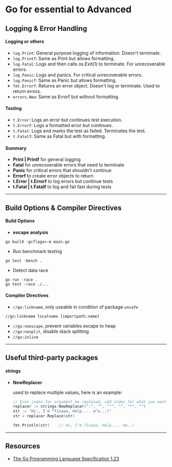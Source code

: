 # Go for essential to Advanced

## Logging & Error Handling

#### Logging or others

- `log.Print`: General purpose logging of information. Doesn't terminate.
- `log.Printf`: Same as Print but allows formatting.
- `log.Fatal`: Logs and then calls os.Exit(1) to terminate. For unrecoverable errors.
- `log.Panic`: Logs and panics. For critical unrecoverable errors.
- `log.Panicf`: Same as Panic but allows formatting.
- `fmt.Errorf`: Returns an error object. Doesn't log or terminate. Used to return errors.
- `errors.New`: Same as Errorf but without formatting.

#### Testing

- `t.Error`: Logs an error but continues test execution.
- `t.Errorf`: Logs a formatted error but continues.
- `t.Fatal`: Logs and marks the test as failed. Terminates the test.
- `t.Fatalf`: Same as Fatal but with formatting.

#### Summary

- **Print | Printf** for general logging
- **Fatal** for unrecoverable errors that need to terminate
- **Panic** for critical errors that shouldn't continue
- **Errorf** to create error objects to return
- **t.Error | t.Errorf** to log errors but continue tests
- **t.Fatal | t.Fatalf** to log and fail fast during tests

---

## Build Options & Compiler Directives

#### Build Options

- **escape analysis**

```bash=
go build -gcflags=-m main.go
```

- Run benchmark testing

```bash=
go test -bench .
```

- Detect data race

```bash=
go run -race .
go test -race ./...
```

#### Compiler Directives

- `//go:linkname`, only useable in condition of package `unsafe`

```go=
//go:linkname localname [importpath.name]
```

- `//go:noescape`, prevent variables escape to heap
- `//go:nosplit`, disable stack splitting
- `//go:inline`

---

## Useful third-party packages

#### strings

- **NewReplacer**

  used to replace multiple values, here is an example:

  ```go
  // Even index for argument be replaced, odd index for what you want to replace with.
  replacer := strings.NewReplacer(":", "", "^", "", "*", "")
  str := "Hi:, I'm *Tinaaa, Help.... m^e..:)"
  str = replacer.Replace(str)

  fmt.Println(str)    // Hi, I'm Tinaaa, Help.... me..)
  ```

---

## Resources

- [The Go Programming Language Specification 1.23](https://tip.golang.org/ref/spec)
